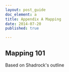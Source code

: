 ```yaml
---
layout: post_guide
doc_element: a
title: Appendix A Mapping
date: 2014-07-20
published: true

---
```


## Mapping 101
Based on Shadrock's outline


